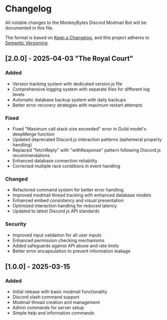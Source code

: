 # Changelog

All notable changes to the MonkeyBytes Discord Modmail Bot will be documented in this file.

The format is based on [Keep a Changelog](https://keepachangelog.com/en/1.0.0/),
and this project adheres to [Semantic Versioning](https://semver.org/spec/v2.0.0.html).

## [2.0.0] - 2025-04-03 "The Royal Court"

### Added
- Version tracking system with dedicated version.js file
- Comprehensive logging system with separate files for different log levels
- Automatic database backup system with daily backups
- Better error recovery strategies with maximum restart attempts

### Fixed
- Fixed "Maximum call stack size exceeded" error in Guild model's deepMerge function
- Updated deprecated Discord.js interaction patterns (ephemeral property handling)
- Replaced "fetchReply" with "withResponse" pattern following Discord.js recommendations
- Enhanced database connection reliability
- Corrected multiple race conditions in event handling

### Changed
- Refactored command system for better error handling
- Improved modmail thread tracking with enhanced database models
- Enhanced embed consistency and visual presentation
- Optimized interaction handling for reduced latency
- Updated to latest Discord.js API standards

### Security
- Improved input validation for all user inputs
- Enhanced permission checking mechanisms
- Added safeguards against API abuse and rate limits
- Better error encapsulation to prevent information leakage

## [1.0.0] - 2025-03-15

### Added
- Initial release with basic modmail functionality
- Discord slash command support
- Modmail thread creation and management
- Admin commands for server setup
- Simple help and information commands